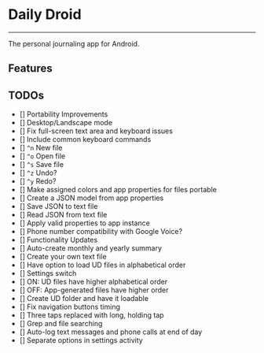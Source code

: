 # Daily Droid
---

The personal journaling app for Android.

## Features

## TODOs
- [] Portability Improvements
 - [] Desktop/Landscape mode
  - [] Fix full-screen text area and keyboard issues
 - [] Include common keyboard commands
  - [] `^n` New file
  - [] `^o` Open file
  - [] `^s` Save file
  - [] `^z` Undo?
  - [] `^y` Redo?
 - [] Make assigned colors and app properties for files portable
  - [] Create a JSON model from app properties
  - [] Save JSON to text file
  - [] Read JSON from text file
  - [] Apply valid properties to app instance
 - [] Phone number compatibility with Google Voice?
- [] Functionality Updates
 - [] Auto-create monthly and yearly summary
 - [] Create your own text file
 - [] Have option to load UD files in alphabetical order
  - [] Settings switch
  - [] ON: UD files have higher alphabetical order
  - [] OFF: App-generated files have higher order
  - [] Create UD folder and have it loadable
 - [] Fix navigation buttons timing
  - [] Three taps replaced with long, holding tap
 - [] Grep and file searching
 - [] Auto-log text messages and phone calls at end of day
  - [] Separate options in settings activity
